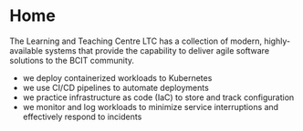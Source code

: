 # Home

The Learning and Teaching Centre LTC has a collection of modern, highly-available systems that provide the capability to deliver agile software solutions to the BCIT community.

* we deploy containerized workloads to Kubernetes
* we use CI/CD pipelines to automate deployments
* we practice infrastructure as code (IaC) to store and track configuration
* we monitor and log workloads to minimize service interruptions and effectively respond to incidents
